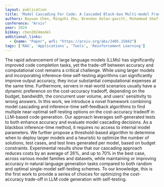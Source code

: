 ```yaml
---
layout: publication
title: 'Model Cascading For Code: A Cascaded Black-box Multi-model Framework For Cost-efficient Code Completion With Self-testing'
authors: Boyuan Chen, Mingzhi Zhu, Brendan Dolan-gavitt, Muhammad Shafique, Siddharth Garg
conference: "Arxiv"
year: 2024
bibkey: chen2024model
additional_links:
  - {name: "Paper", url: "https://arxiv.org/abs/2405.15842"}
tags: ['RAG', 'Applications', 'Tools', 'Reinforcement Learning']
---
```

The rapid advancement of large language models (LLMs) has significantly
improved code completion tasks, yet the trade-off between accuracy and
computational cost remains a critical challenge. While using larger models and
incorporating inference-time self-testing algorithms can significantly improve
output accuracy, they incur substantial computational expenses at the same
time. Furthermore, servers in real-world scenarios usually have a dynamic
preference on the cost-accuracy tradeoff, depending on the budget, bandwidth,
the concurrent user volume, and users' sensitivity to wrong answers. In this
work, we introduce a novel framework combining model cascading and
inference-time self-feedback algorithms to find multiple near-optimal
self-testing options on the cost-accuracy tradeoff in LLM-based code
generation. Our approach leverages self-generated tests to both enhance
accuracy and evaluate model cascading decisions. As a blackbox inference-time
method, it requires no access to internal model parameters. We further propose
a threshold-based algorithm to determine when to deploy larger models and a
heuristic to optimize the number of solutions, test cases, and test lines
generated per model, based on budget constraints. Experimental results show
that our cascading approach reduces costs by an average of 26%, and up to 70%
in the best case, across various model families and datasets, while maintaining
or improving accuracy in natural language generation tasks compared to both
random and optimal single-model self-testing schemes. To our knowledge, this is
the first work to provide a series of choices for optimizing the cost-accuracy
trade-off in LLM code generation with self-testing.
